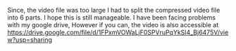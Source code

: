 Since, the video file was too large I had to split the compressed video file into 6 parts. I hope this is still manageable. I have been facing problems with my google drive, However if you can, the video is also accessible at https://drive.google.com/file/d/1FPxmVOWaLjF0SPVruPqYkSl4_Bj6475V/view?usp=sharing